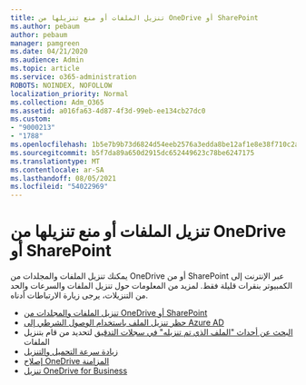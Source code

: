 ```yaml
---
title: تنزيل الملفات أو منع تنزيلها من OneDrive أو SharePoint
ms.author: pebaum
author: pebaum
manager: pamgreen
ms.date: 04/21/2020
ms.audience: Admin
ms.topic: article
ms.service: o365-administration
ROBOTS: NOINDEX, NOFOLLOW
localization_priority: Normal
ms.collection: Adm_O365
ms.assetid: a016fa63-4d87-4f3d-99eb-ee134cb27dc0
ms.custom:
- "9000213"
- "1788"
ms.openlocfilehash: 1b5e7b9b73d6824d54eeb2576a3edda8be12af1e8e38f710c2ab4077482dff9b
ms.sourcegitcommit: b5f7da89a650d2915dc652449623c78be6247175
ms.translationtype: MT
ms.contentlocale: ar-SA
ms.lasthandoff: 08/05/2021
ms.locfileid: "54022969"
---
```

# <a name="download-or-prevent-download-of-files-from-onedrive-or-sharepoint"></a>تنزيل الملفات أو منع تنزيلها من OneDrive أو SharePoint

يمكنك تنزيل الملفات والمجلدات من OneDrive أو من SharePoint عبر الإنترنت إلى الكمبيوتر بنقرات قليلة فقط. لمزيد من المعلومات حول تنزيل الملفات والسرعات والحد من التنزيلات، يرجى زيارة الارتباطات أدناه.

- [تنزيل الملفات والمجلدات من OneDrive أو SharePoint](https://support.office.com/article/Download-files-and-folders-from-OneDrive-or-SharePoint-5c7397b7-19c7-4893-84fe-d02e8fa5df05)
- [حظر تنزيل الملف باستخدام الوصول الشرطي إلى Azure AD](https://docs.microsoft.com/cloud-app-security/use-case-proxy-block-session-aad#create-a-block-download-policy-for-unmanaged-devices)
- [البحث عن أحداث "الملف الذي تم تنزيله" في سجلات التدقيق](https://docs.microsoft.com/microsoft-365/compliance/search-the-audit-log-in-security-and-compliance?view=o365-worldwide#file-and-page-activities) لتحديد من قام بتنزيل الملفات
- [زيادة سرعة التحميل والتنزيل](https://support.office.com/article/Maximize-upload-and-download-speed-8eeadfb8-501f-406d-997b-98ab6ff67f43)
- [إصلاح OneDrive المزامنة](https://support.office.com/article/Fix-OneDrive-sync-problems-83ab0d8a-8400-45b0-8dcf-dc8aa8a6bcf8)
- [تنزيل OneDrive for Business](https://onedrive.live.com/about/download/)
